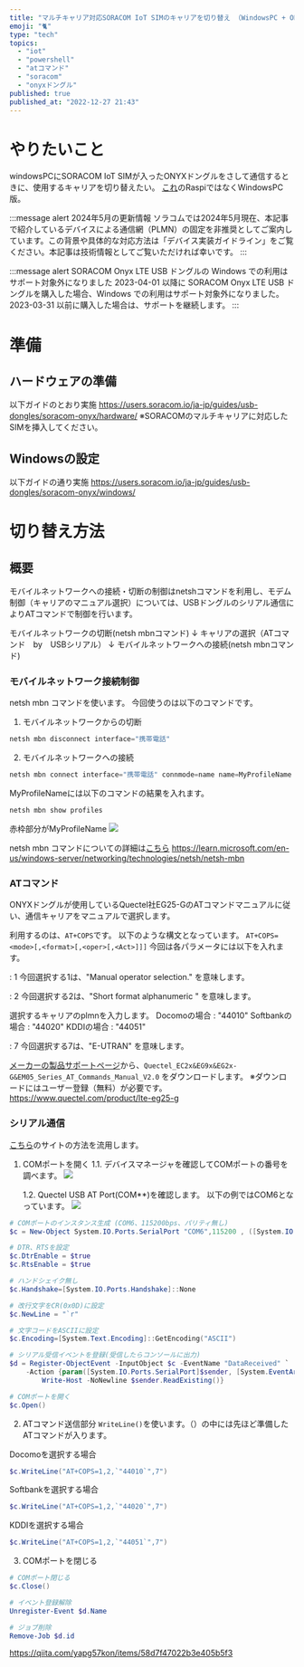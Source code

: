 ```yaml
---
title: "マルチキャリア対応SORACOM IoT SIMのキャリアを切り替え （WindowsPC + ONYXドングル編）"
emoji: "🐈"
type: "tech"
topics:
  - "iot"
  - "powershell"
  - "atコマンド"
  - "soracom"
  - "onyxドングル"
published: true
published_at: "2022-12-27 21:43"
---
```


# やりたいこと
windowsPCにSORACOM IoT SIMが入ったONYXドングルをさして通信するときに、使用するキャリアを切り替えたい。
[これ](https://blog.soracom.com/ja-jp/2022/08/18/multi-carrier-failover-example/)のRaspiではなくWindowsPC版。

:::message alert
2024年5月の更新情報
ソラコムでは2024年5月現在、本記事で紹介しているデバイスによる通信網（PLMN）の固定を非推奨としてご案内しています。この背景や具体的な対応方法は「デバイス実装ガイドライン」をご覧ください。本記事は技術情報としてご覧いただければ幸いです。
:::

:::message alert
SORACOM Onyx LTE USB ドングルの Windows での利用はサポート対象外になりました
2023-04-01 以降に SORACOM Onyx LTE USB ドングルを購入した場合、Windows での利用はサポート対象外になりました。
2023-03-31 以前に購入した場合は、サポートを継続します。
:::

# 準備
## ハードウェアの準備
以下ガイドのとおり実施
https://users.soracom.io/ja-jp/guides/usb-dongles/soracom-onyx/hardware/
※SORACOMのマルチキャリアに対応したSIMを挿入してください。

## Windowsの設定
以下ガイドの通り実施
https://users.soracom.io/ja-jp/guides/usb-dongles/soracom-onyx/windows/


# 切り替え方法
## 概要
モバイルネットワークへの接続・切断の制御はnetshコマンドを利用し、モデム制御（キャリアのマニュアル選択）については、USBドングルのシリアル通信によりATコマンドで制御を行います。

モバイルネットワークの切断(netsh mbnコマンド)
↓
キャリアの選択（ATコマンド　by　USBシリアル）
↓
モバイルネットワークへの接続(netsh mbnコマンド)

### モバイルネットワーク接続制御
netsh mbn コマンドを使います。
今回使うのは以下のコマンドです。

1. モバイルネットワークからの切断
```powershell
netsh mbn disconnect interface="携帯電話"
```


2. モバイルネットワークへの接続
```powershell
netsh mbn connect interface="携帯電話" connmode=name name=MyProfileName
```

MyProfileNameには以下のコマンドの結果を入れます。
```powershell
netsh mbn show profiles
```

赤枠部分がMyProfileName
![](https://storage.googleapis.com/zenn-user-upload/409abeeaf91d-20221227.png)


netsh mbn コマンドについての詳細は[こちら](
https://learn.microsoft.com/en-us/windows-server/networking/technologies/netsh/netsh-mbn)
https://learn.microsoft.com/en-us/windows-server/networking/technologies/netsh/netsh-mbn

### ATコマンド

ONYXドングルが使用しているQuectel社EG25-GのATコマンドマニュアルに従い、通信キャリアをマニュアルで選択します。

利用するのは、`AT+COPS`です。
以下のような構文となっています。
`AT+COPS=<mode>[,<format>[,<oper>[,<Act>]]]`
今回は各パラメータには以下を入れます。

<mode> : 1
今回選択する1は、"Manual operator selection." を意味します。

<format> : 2
今回選択する2は、"Short format alphanumeric <oper>" を意味します。

<oper>  
選択するキャリアのplmnを入力します。
Docomoの場合 : "44010"
Softbankの場合 : "44020"
KDDIの場合 : "44051"

<Act> : 7
今回選択する7は、"E-UTRAN" を意味します。


[メーカーの製品サポートページ](https://www.quectel.com/product/lte-eg25-g)から、`Quectel_EC2x&EG9x&EG2x-G&EM05_Series_AT_Commands_Manual_V2.0`
をダウンロードします。
※ダウンロードにはユーザー登録（無料）が必要です。
https://www.quectel.com/product/lte-eg25-g


### シリアル通信
[こちら](https://qiita.com/yapg57kon/items/58d7f47022b3e405b5f3)のサイトの方法を流用します。

1. COMポートを開く
	1.1. デバイスマネージャを確認してCOMポートの番号を調べます。
	![](https://storage.googleapis.com/zenn-user-upload/7323104b31a5-20221227.png)
	
	1.2. Quectel USB AT Port(COM**)を確認します。
	以下の例ではCOM6となっています。
	![](https://storage.googleapis.com/zenn-user-upload/a2b7796b9240-20221227.png)


```powershell
# COMポートのインスタンス生成 (COM6、115200bps、パリティ無し)
$c = New-Object System.IO.Ports.SerialPort "COM6",115200 , ([System.IO.Ports.Parity]::None)

# DTR、RTSを設定
$c.DtrEnable = $true
$c.RtsEnable = $true

# ハンドシェイク無し
$c.Handshake=[System.IO.Ports.Handshake]::None

# 改行文字をCR(0x0D)に設定
$c.NewLine = "`r"

# 文字コードをASCIIに設定
$c.Encoding=[System.Text.Encoding]::GetEncoding("ASCII")

# シリアル受信イベントを登録(受信したらコンソールに出力)
$d = Register-ObjectEvent -InputObject $c -EventName "DataReceived" `
    -Action {param([System.IO.Ports.SerialPort]$sender, [System.EventArgs]$e) `
        Write-Host -NoNewline $sender.ReadExisting()}

# COMポートを開く
$c.Open()
```

2. ATコマンド送信部分
`WriteLine()`を使います。（）の中には先ほど準備したATコマンドが入ります。

Docomoを選択する場合
```powershell
$c.WriteLine("AT+COPS=1,2,`"44010`",7")
```

Softbankを選択する場合
```powershell
$c.WriteLine("AT+COPS=1,2,`"44020`",7")
```

KDDIを選択する場合
```powershell
$c.WriteLine("AT+COPS=1,2,`"44051`",7")
```
	
	
3. COMポートを閉じる
```powershell
# COMポート閉じる
$c.Close()

# イベント登録解除
Unregister-Event $d.Name

# ジョブ削除
Remove-Job $d.id
```

https://qiita.com/yapg57kon/items/58d7f47022b3e405b5f3



